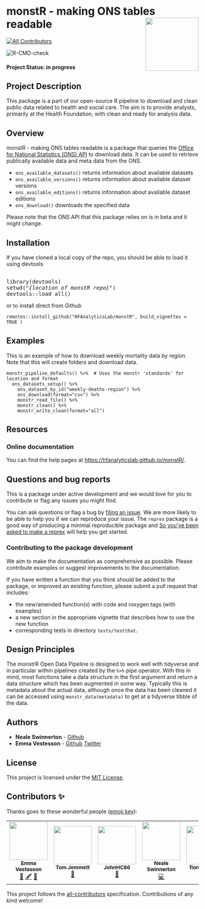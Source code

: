 # monstR - making ONS tables readable  <a><img src='man/figures/monstR_sticker.png' align="right" height="139" /></a>
<!-- ALL-CONTRIBUTORS-BADGE:START - Do not remove or modify this section -->
[![All Contributors](https://img.shields.io/badge/all_contributors-7-orange.svg?style=flat-square)](#contributors-)
<!-- ALL-CONTRIBUTORS-BADGE:END -->

![R-CMD-check](https://github.com/HFAnalyticsLab/Open_data_pipelines/workflows/R-CMD-check/badge.svg)

#### Project Status: in progress
## Project Description

This package is a part of our open-source R pipeline to download and clean public data related to health and social care. The aim is to provide analysts, primarily at the Health Foundation, with clean and ready for analysis data. 

## Overview

monstR - making ONS tables readable is a package that queries the [Office for National Statistics (ONS) API](https://developer.beta.ons.gov.uk/) to download data. It can be used to retrieve publically available data and meta data from the ONS.

- `ons_available_datasets()` returns information about available datasets
- `ons_available_versions()` returns information about available dataset versions
- `ons_available_editions()` returns information about available dataset editions
- `ons_download()` downloads the specified data

Please note that the ONS API that this package relies on is in beta and it might change. 

## Installation


If you have cloned a local copy of the repo, you should be able to load it using devtools

<pre>
<!-- use a pre to allow italics, urrgh -->
library(devtools)
setwd("<i>{location of monstR repo}</i>")
devtools::load_all()
</pre>

or to install direct from Github
```
remotes::install_github("HFAnalyticsLab/monstR", build_vignettes = TRUE )
```

## Examples

This is an example of how to download weekly mortality data by region. Note that this will create folders and download data. 

```
monstr_pipeline_defaults() %>%  # Uses the monstr 'standards' for location and format
  ons_datasets_setup() %>% 
	ons_dataset_by_id("weekly-deaths-region") %>%
	ons_download(format="csv") %>%
	monstr_read_file() %>%  
	monstr_clean() %>%
	monstr_write_clean(format="all")

```

## Resources

### Online documentation

You can find the help pages at <https://hfanalyticslab.github.io/monstR/>.

## Questions and bug reports

This is a package under active development and we would love for you to contribute or flag any issues you might find. 

You can ask questions or flag a bug by [filing an issue](https://github.com/HFAnalyticsLab/monstR/issues). We are more likely to be able to help you if we can reproduce your issue. The `reprex` package is a good way of producing a minimal reproducible package and [So you've been asked to make a reprex](https://www.jessemaegan.com/post/so-you-ve-been-asked-to-make-a-reprex/) will help you get started. 

### Contributing to the package development

We aim to make the documentation as comprehensive as possible. Please contribute examples or suggest improvements to the
documentation.

If you have written a function that you think should be added to the package, or improved an existing function, please submit a pull request that includes:

  - the new/amended function(s) with code and roxygen tags (with examples)
  - a new section in the appropriate vignette that describes how to use
    the new function
  - corresponding tests in directory `tests/testthat`.

## Design Principles

The monstrR Open Data Pipeline is designed to work well with tidyverse and in particular within pipelines created by the `%>%` pipe operator. With this in mind, most functions take a data structure in the first argument and return a data structure which has been augmented in some way. Typically this is metadata about the actual data, although once the data has been cleaned it can be accessed using `monstr_data(metadata)` to get at a tidyverse tibble of the data.


## Authors
* **Neale Swinnerton** -  [Github](https://github.com/sw1nn)
* **Emma Vestesson** -  [Github](https://github.com/emmavestesson) [Twitter](https://twitter.com/Gummifot)

## License

This project is licensed under the [MIT License](https://github.com/HFAnalyticsLab/monstR/blob/master/LICENSE).

## Contributors ✨

Thanks goes to these wonderful people ([emoji key](https://allcontributors.org/docs/en/emoji-key)):

<!-- ALL-CONTRIBUTORS-LIST:START - Do not remove or modify this section -->
<!-- prettier-ignore-start -->
<!-- markdownlint-disable -->
<table>
  <tr>
    <td align="center"><a href="https://emmavestesson.netlify.com/"><img src="https://avatars2.githubusercontent.com/u/31949401?v=4" width="100px;" alt=""/><br /><sub><b>Emma Vestesson</b></sub></a><br /><a href="#ideas-emmavestesson" title="Ideas, Planning, & Feedback">🤔</a> <a href="#content-emmavestesson" title="Content">🖋</a> <a href="https://github.com/HFAnalyticsLab/monstR/commits?author=emmavestesson" title="Documentation">📖</a></td>
    <td align="center"><a href="https://www.strategyunitwm.nhs.uk/"><img src="https://avatars1.githubusercontent.com/u/12023696?v=4" width="100px;" alt=""/><br /><sub><b>Tom Jemmett</b></sub></a><br /><a href="https://github.com/HFAnalyticsLab/monstR/issues?q=author%3Atomjemmett" title="Bug reports">🐛</a></td>
    <td align="center"><a href="https://github.com/JohnHC86"><img src="https://avatars1.githubusercontent.com/u/12610020?v=4" width="100px;" alt=""/><br /><sub><b>JohnHC86</b></sub></a><br /><a href="https://github.com/HFAnalyticsLab/monstR/issues?q=author%3AJohnHC86" title="Bug reports">🐛</a></td>
    <td align="center"><a href="http://sw1nn.com"><img src="https://avatars1.githubusercontent.com/u/373335?v=4" width="100px;" alt=""/><br /><sub><b>Neale Swinnerton</b></sub></a><br /><a href="https://github.com/HFAnalyticsLab/monstR/commits?author=sw1nn" title="Code">💻</a></td>
    <td align="center"><a href="https://github.com/fiona-grimm"><img src="https://avatars1.githubusercontent.com/u/31844347?v=4" width="100px;" alt=""/><br /><sub><b>fiona-grimm</b></sub></a><br /><a href="#ideas-fiona-grimm" title="Ideas, Planning, & Feedback">🤔</a> <a href="#design-fiona-grimm" title="Design">🎨</a></td>
    <td align="center"><a href="https://github.com/SimonCRUK"><img src="https://avatars2.githubusercontent.com/u/58686505?v=4" width="100px;" alt=""/><br /><sub><b>SimonCRUK</b></sub></a><br /><a href="https://github.com/HFAnalyticsLab/monstR/issues?q=author%3ASimonCRUK" title="Bug reports">🐛</a></td>
    <td align="center"><a href="https://github.com/Lextuga007"><img src="https://avatars0.githubusercontent.com/u/39963221?v=4" width="100px;" alt=""/><br /><sub><b>Zoe Turner</b></sub></a><br /><a href="https://github.com/HFAnalyticsLab/monstR/issues?q=author%3ALextuga007" title="Bug reports">🐛</a></td>
  </tr>
</table>

<!-- markdownlint-enable -->
<!-- prettier-ignore-end -->
<!-- ALL-CONTRIBUTORS-LIST:END -->

This project follows the [all-contributors](https://github.com/all-contributors/all-contributors) specification. Contributions of any kind welcome!
